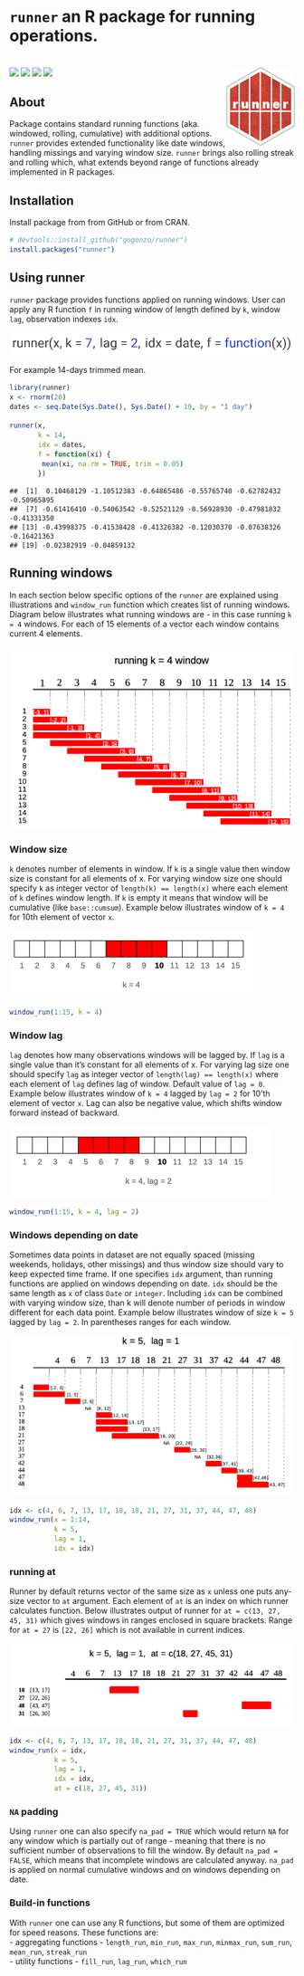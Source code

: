 
# `runner` an R package for running operations.

# <img src="man/figures/hexlogo.png" align="right" />

[![](https://cranlogs.r-pkg.org/badges/runner)](https://CRAN.R-project.org/package=runner)
[![](https://travis-ci.org/gogonzo/runner.svg?branch=master)](https://travis-ci.org/gogonzo/runner)
[![](https://ci.appveyor.com/api/projects/status/github/gogonzo/runner?branch=master&svg=true)](https://ci.appveyor.com/project/gogonzo/runner)
[![](https://codecov.io/gh/gogonzo/runner/branch/master/graph/badge.svg)](https://codecov.io/gh/gogonzo/runner/branch/master)

## About

Package contains standard running functions (aka. windowed, rolling,
cumulative) with additional options. `runner` provides extended
functionality like date windows, handling missings and varying window
size. `runner` brings also rolling streak and rolling which, what
extends beyond range of functions already implemented in R packages.

## Installation

Install package from from GitHub or from CRAN.

``` r
# devtools::install_github("gogonzo/runner")
install.packages("runner")
```

## Using runner

`runner` package provides functions applied on running windows. User can
apply any R function `f` in running window of length defined by `k`,
window `lag`, observation indexes `idx`.

![](man/figures/using_runner.png)

For example 14-days trimmed mean.

``` r
library(runner)
x <- rnorm(20)
dates <- seq.Date(Sys.Date(), Sys.Date() + 19, by = "1 day")

runner(x, 
       k = 14, 
       idx = dates, 
       f = function(xi) {
        mean(xi, na.rm = TRUE, trim = 0.05)
       })
```

    ##  [1]  0.10468129 -1.10512383 -0.64865486 -0.55765740 -0.62782432 -0.50965895
    ##  [7] -0.61416410 -0.54063542 -0.52521129 -0.56928930 -0.47981832 -0.41331350
    ## [13] -0.43998375 -0.41538428 -0.41326382 -0.12030370 -0.07638326 -0.16421363
    ## [19] -0.02382919 -0.04859132

## Running windows

In each section below specific options of the `runner` are explained
using illustrations and `window_run` function which creates list of
running windows. Diagram below illustrates what running windows are - in
this case running `k = 4` windows. For each of 15 elements of a vector
each window contains current 4 elements.

![](man/figures/running_windows_explain.png)

### Window size

`k` denotes number of elements in window. If `k` is a single value then
window size is constant for all elements of x. For varying window size
one should specify `k` as integer vector of `length(k) == length(x)`
where each element of `k` defines window length. If `k` is empty it
means that window will be cumulative (like `base::cumsum`). Example
below illustrates window of `k = 4` for 10th element of vector `x`.

![](man/figures/constant_window.png)

``` r
window_run(1:15, k = 4)
```

### Window lag

`lag` denotes how many observations windows will be lagged by. If `lag`
is a single value than it’s constant for all elements of x. For varying
lag size one should specify `lag` as integer vector of `length(lag) ==
length(x)` where each element of `lag` defines lag of window. Default
value of `lag = 0`. Example below illustrates window of `k = 4` lagged
by `lag = 2` for 10’th element of vector `x`. Lag can also be negative
value, which shifts window forward instead of backward.

![](man/figures/lagged_window_k_lag.png)

``` r
window_run(1:15, k = 4, lag = 2)
```

### Windows depending on date

Sometimes data points in dataset are not equally spaced (missing
weekends, holidays, other missings) and thus window size should vary to
keep expected time frame. If one specifies `idx` argument, than running
functions are applied on windows depending on date. `idx` should be the
same length as `x` of class `Date` or `integer`. Including `idx` can be
combined with varying window size, than k will denote number of periods
in window different for each data point. Example below illustrates
window of size `k = 5` lagged by `lag = 2`. In parentheses ranges for
each window.

![](man/figures/running_date_windows_explain.png)

``` r
idx <- c(4, 6, 7, 13, 17, 18, 18, 21, 27, 31, 37, 44, 47, 48)
window_run(x = 1:14, 
           k = 5, 
           lag = 1, 
           idx = idx)
```

### running at

Runner by default returns vector of the same size as `x` unless one puts
any-size vector to `at` argument. Each element of `at` is an index on
which runner calculates function. Below illustrates output of runner for
`at = c(13, 27, 45, 31)` which gives windows in ranges enclosed in
square brackets. Range for `at = 27` is `[22, 26]` which is not
available in current indices.

![](man/figures/runner_at_date.png)

``` r
idx <- c(4, 6, 7, 13, 17, 18, 18, 21, 27, 31, 37, 44, 47, 48)
window_run(x = idx, 
           k = 5, 
           lag = 1, 
           idx = idx, 
           at = c(18, 27, 45, 31))
```

### `NA` padding

Using `runner` one can also specify `na_pad = TRUE` which would return
`NA` for any window which is partially out of range - meaning that there
is no sufficient number of observations to fill the window. By default
`na_pad = FALSE`, which means that incomplete windows are calculated
anyway. `na_pad` is applied on normal cumulative windows and on windows
depending on date.

### Build-in functions

With `runner` one can use any R functions, but some of them are
optimized for speed reasons. These functions are:  
\- aggregating functions - `length_run`, `min_run`, `max_run`,
`minmax_run`, `sum_run`, `mean_run`, `streak_run`  
\- utility functions - `fill_run`, `lag_run`, `which_run`
